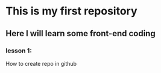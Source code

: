 # This is my first repository
## Here I will learn some front-end coding
### lesson 1:
How to create repo in github

